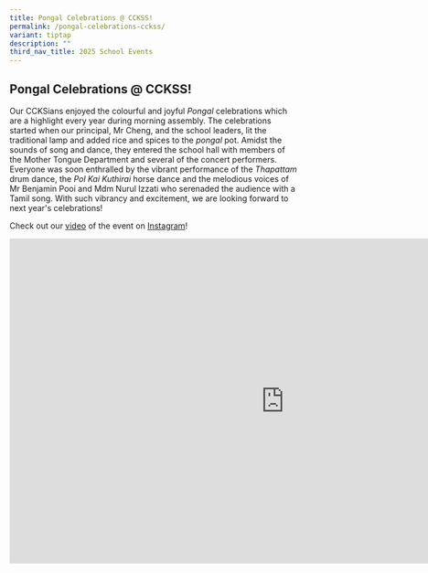 ```yaml
---
title: Pongal Celebrations @ CCKSS!
permalink: /pongal-celebrations-cckss/
variant: tiptap
description: ""
third_nav_title: 2025 School Events
---
```

<h2><strong>Pongal Celebrations @ CCKSS!</strong></h2>
<p>Our CCKSians enjoyed the colourful and joyful <em>Pongal</em> celebrations
which are a highlight every year during morning assembly. The celebrations
started when our principal, Mr Cheng, and the school leaders, lit the traditional
lamp and added rice and spices to the <em>pongal </em>pot. Amidst the sounds
of song and dance, they entered the school hall with members of the Mother
Tongue Department and several of the concert performers. Everyone was soon
enthralled by the vibrant performance of the <em>Thapattam </em>drum dance,
the <em>Pol Kai Kuthirai </em>horse dance and the melodious voices of Mr
Benjamin Pooi and Mdm Nurul Izzati who serenaded the audience with a Tamil
song. With such vibrancy and excitement, we are looking forward to next
year's celebrations!</p>
<p>Check out our <a href="https://www.instagram.com/reel/DFmz-YkhBlT/?utm_source=ig_web_copy_link&amp;igsh=MzRlODBiNWFlZA==" rel="noopener nofollow" target="_blank">video</a> of
the event on <a href="https://www.instagram.com/cckssofficial/" rel="noopener nofollow" target="_blank">Instagram</a>!</p>
<div class="iframe-wrapper">
<iframe height="569" width="960" allowfullscreen="true" frameborder="0" src="https://docs.google.com/presentation/d/e/2PACX-1vT98xYwbBEswDJv6kpkW4OOU644bGiscEOi9Q0MrnQlEfFlTdKyoH9YcPZjcmvcke_IEz77sAdGads1/embed?start=true&amp;loop=true&amp;delayms=3000"></iframe>
</div>
<p></p>